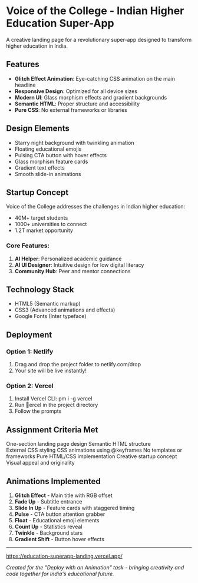 ﻿# Voice of the College - Indian Higher Education Super-App

A creative landing page for a revolutionary super-app designed to transform higher education in India.

##  Features

- **Glitch Effect Animation**: Eye-catching CSS animation on the main headline
- **Responsive Design**: Optimized for all device sizes
- **Modern UI**: Glass morphism effects and gradient backgrounds
- **Semantic HTML**: Proper structure and accessibility
- **Pure CSS**: No external frameworks or libraries

##  Design Elements

- Starry night background with twinkling animation
- Floating educational emojis
- Pulsing CTA button with hover effects
- Glass morphism feature cards
- Gradient text effects
- Smooth slide-in animations

##  Startup Concept

Voice of the College addresses the challenges in Indian higher education:
- 40M+ target students
- 1000+ universities to connect
- 1.2T market opportunity

### Core Features:
1. **AI Helper**: Personalized academic guidance
2. **AI UI Designer**: Intuitive design for low digital literacy
3. **Community Hub**: Peer and mentor connections

##  Technology Stack

- HTML5 (Semantic markup)
- CSS3 (Advanced animations and effects)
- Google Fonts (Inter typeface)

##  Deployment

### Option 1: Netlify
1. Drag and drop the project folder to netlify.com/drop
2. Your site will be live instantly!

### Option 2: Vercel
1. Install Vercel CLI: 
pm i -g vercel
2. Run ercel in the project directory
3. Follow the prompts

##  Assignment Criteria Met

 One-section landing page design
 Semantic HTML structure  
 External CSS styling
 CSS animations using @keyframes
 No templates or frameworks
 Pure HTML/CSS implementation
 Creative startup concept
 Visual appeal and originality

##  Animations Implemented

1. **Glitch Effect** - Main title with RGB offset
2. **Fade Up** - Subtitle entrance
3. **Slide In Up** - Feature cards with staggered timing  
4. **Pulse** - CTA button attention grabber
5. **Float** - Educational emoji elements
6. **Count Up** - Statistics reveal
7. **Twinkle** - Background stars
8. **Gradient Shift** - Button hover effects

---
https://education-superapp-landing.vercel.app/

*Created for the "Deploy with an Animation" task - bringing creativity and code together for India's educational future.*
